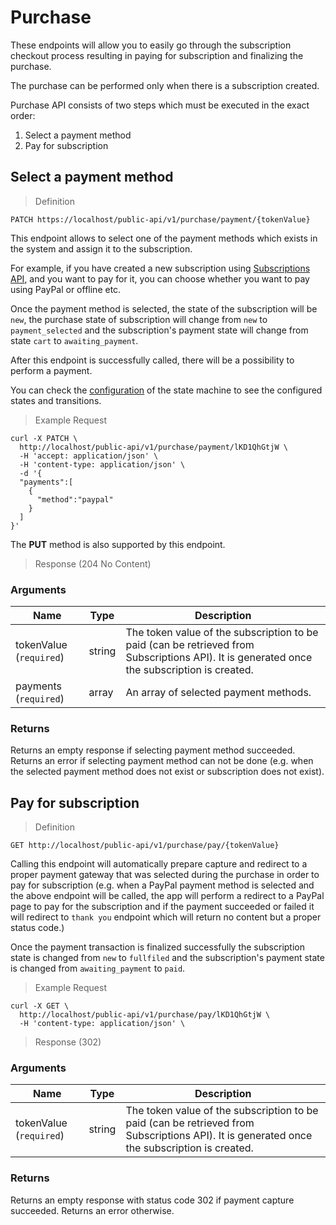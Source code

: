 # Purchase

These endpoints will allow you to easily go through the subscription checkout process resulting in paying for subscription and finalizing the purchase.

The purchase can be performed only when there is a subscription created.

Purchase API consists of two steps which must be executed in the exact order:

1. Select a payment method
2. Pay for subscription

## Select a payment method

> Definition

```shell
PATCH https://localhost/public-api/v1/purchase/payment/{tokenValue}
```

This endpoint allows to select one of the payment methods which exists in the system and assign it to the subscription.

For example, if you have created a new subscription using [Subscriptions API](#subscriptions11), and you want to pay for it, you can choose whether you want to pay using PayPal or offline etc.

Once the payment method is selected, the state of the subscription will be `new`, the purchase state of subscription will change from `new` to `payment_selected` and the subscription's payment state will change from state `cart` to `awaiting_payment`.

After this endpoint is successfully called, there will be a possibility to perform a payment.

<aside class="notice">You can check the <a href='https://github.com/sourcefabric/payments-hub/blob/master/src/PH/Bundle/CoreBundle/Resources/config/app/state_machine/ph_subscription_checkout.yml'>configuration</a> of the state machine to see the configured states and transitions.</aside>

> Example Request

```shell
curl -X PATCH \
  http://localhost/public-api/v1/purchase/payment/lKD1QhGtjW \
  -H 'accept: application/json' \
  -H 'content-type: application/json' \
  -d '{
  "payments":[
    {
      "method":"paypal"
    }
  ]
}'
```

<aside class="success">
The <b>PUT</b> method is also supported by this endpoint.
</aside>

> Response (204 No Content)

### Arguments

Name | Type | Description
--------- | ------- | -----------
tokenValue \(`required`)| string | The token value of the subscription to be paid (can be retrieved from Subscriptions API). It is generated once the subscription is created.
payments (`required`)| array | An array of selected payment methods.

### Returns 

Returns an empty response if selecting payment method succeeded. Returns an error if selecting payment method can not be done (e.g. when the selected payment method does not exist or subscription does not exist).

## Pay for subscription

> Definition

```shell
GET http://localhost/public-api/v1/purchase/pay/{tokenValue}
```

Calling this endpoint will automatically prepare capture and redirect to a proper payment gateway that was selected during the purchase in order to pay for subscription (e.g. when a PayPal payment method is selected and the above endpoint will be called, the app will perform a redirect to a PayPal page to pay for the subscription and if the payment succeeded or failed it will redirect to `thank you` endpoint which will return no content but a proper status code.)

Once the payment transaction is finalized successfully the subscription state is changed from `new` to `fullfiled` and the subscription's payment state is changed from `awaiting_payment` to `paid`.

> Example Request

```shell
curl -X GET \
  http://localhost/public-api/v1/purchase/pay/lKD1QhGtjW \
  -H 'content-type: application/json' \
```

> Response (302)

### Arguments

Name | Type | Description
--------- | ------- | -----------
tokenValue \(`required`)| string | The token value of the subscription to be paid (can be retrieved from Subscriptions API). It is generated once the subscription is created.

### Returns

Returns an empty response with status code 302 if payment capture succeeded. Returns an error otherwise.
